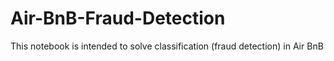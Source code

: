 # Air-BnB-Fraud-Detection
This notebook is intended to solve classification (fraud detection) in Air BnB
